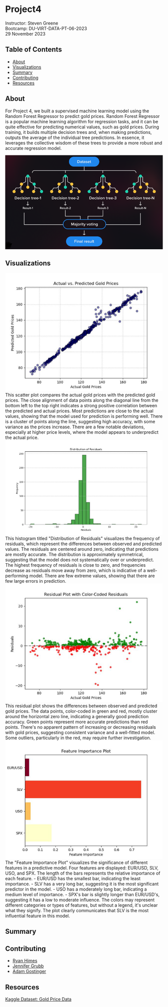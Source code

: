 # Project4
Instructor: Steven Greene  
Bootcamp: DU-VIRT-DATA-PT-06-2023  
29 November 2023  

## Table of Contents
- [About](#about)
- [Visualizations](#visualizations)
- [Summary](#summary)
- [Contributing](#contributing)
- [Resources](#resources)

## About
For Project 4, we built a supervised machine learning model using the Random Forest Regressor to predict gold prices. Random Forest Regressor is a popular machine learning algorithm for regression tasks, and it can be quite effective for predicting numerical values, such as gold prices. During training, it builds multiple decision trees and, when making predictions, outputs the average of the individual tree predictions. In essence, it leverages the collective wisdom of these trees to provide a more robust and accurate regression model.  

<img src="Images/RandomTree.png">

## Visualizations
<img src="Images/actual_vs_predicted.jpg">  
This scatter plot compares the actual gold prices with the predicted gold prices. The close alignment of data points along the diagonal line from the bottom left to the top right indicates a strong positive correlation between the predicted and actual prices. Most predictions are close to the actual values, showing that the model used for prediction is performing well. There is a cluster of points along the line, suggesting high accuracy, with some variance as the prices increase. There are a few notable deviations, especially at higher price levels, where the model appears to underpredict the actual price.  

<img src="Images/residual_distribution.jpg">  
This histogram titled "Distribution of Residuals" visualizes the frequency of residuals, which represent the differences between observed and predicted values. The residuals are centered around zero, indicating that predictions are mostly accurate. The distribution is approximately symmetrical, suggesting that the model does not systematically over or underpredict. The highest frequency of residuals is close to zero, and frequencies decrease as residuals move away from zero, which is indicative of a well-performing model. There are few extreme values, showing that there are few large errors in prediction.  

<img src="Images/residuals_plot.jpg">  
This residual plot shows the differences between observed and predicted gold prices. The data points, color-coded in green and red, mostly cluster around the horizontal zero line, indicating a generally good prediction accuracy. Green points represent more accurate predictions than red points. There's no apparent pattern of increasing or decreasing residuals with gold prices, suggesting consistent variance and a well-fitted model. Some outliers, particularly in the red, may require further investigation.  

<img src="Images/features.jpg">  
The "Feature Importance Plot" visualizes the significance of different features in a predictive model. Four features are displayed: EUR/USD, SLV, USO, and SPX. The length of the bars represents the relative importance of each feature.
   - EUR/USD has the smallest bar, indicating the least importance.  
   - SLV has a very long bar, suggesting it is the most significant predictor in the model.  
   - USO has a moderately long bar, indicating a medium level of importance.  
   - SPX's bar is slightly longer than EUR/USD's, suggesting it has a low to moderate influence.  
   The colors may represent different categories or types of features, but without a legend, it's unclear what they signify. The plot clearly communicates that SLV is the most influential feature in this model.  

## Summary

## Contributing
- <a href="https://www.github.com/ryguy57/" target="_blank">Ryan Himes</a>
- <a href="https://www.github.com/jgrubb38/" target="_blank">Jennifer Grubb</a>
- <a href="https://www.github.com/agostinger/" target="_blank">Adam Gostinger</a>

## Resources
<a href="https://www.kaggle.com/datasets/altruistdelhite04/gold-price-data"> Kaggle Dataset: Gold Price Data</a>  

